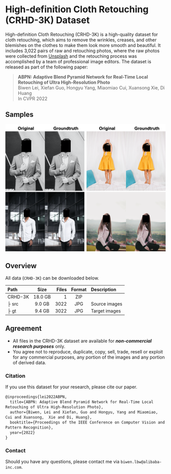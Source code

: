 # High-definition Cloth Retouching (CRHD-3K) Dataset 
High-definition Cloth Retouching (CRHD-3K) is a high-quality dataset for cloth retouching, which aims to remove the wrinkles, creases, and other blemishes on the clothes to make them look more smooth and beautiful. It includes 3,022 pairs of raw and retouching photos, where the raw photos were collected from [Unsplash](https://unsplash.dogedoge.com) and the retouching process was accomplished by a team of professional image editors. The dataset is released as part of the following paper:

> **ABPN: Adaptive Blend Pyramid Network for Real-Time Local Retouching of Ultra High-Resolution Photo**<br>
> Biwen Lei, Xiefan Guo, Hongyu Yang, Miaomiao Cui, Xuansong Xie, Di Huang<br>
> In CVPR 2022<br>

## Samples
![sample_images](samples/sample.png)

## Overview
All data (`CRHD-3K`) can be downloaded below.

| Path   |  Size   |  Files  |    Format   | Description                   |
| :----- | :---:   |   ---:  |    :---:    | :-------                      |
| CRHD-3K          | 18.0 GB |   1  | ZIP  |
| &boxvr;&nbsp;src | 9.0 GB  | 3022 | JPG  | Source images                 |
| &boxvr;&nbsp;gt  | 9.4 GB  | 3022 | JPG  | Target images                 |


## Agreement
- All files in the CRHD-3K dataset are available for ***non-commercial research purposes*** only.
- You agree not to reproduce, duplicate, copy, sell, trade, resell or exploit for any commercial purposes, any portion of the images and any portion of derived data.

### Citation
If you use this dataset for your research, please cite our paper.
```
@inproceedings{lei2022ABPN,
  title={ABPN: Adaptive Blend Pyramid Network for Real-Time Local Retouching of Ultra High-Resolution Photo},
  author={Biwen, Lei and Xiefan, Guo and Hongyu, Yang and Miaomiao, Cui and Xuansong,  Xie and Di, Huang},
  booktitle={Proceedings of the IEEE Conference on Computer Vision and Pattern Recognition},
  year={2022}
}
```


### Contact
Should you have any questions, please contact me via `biwen.lbw@alibaba-inc.com`.
